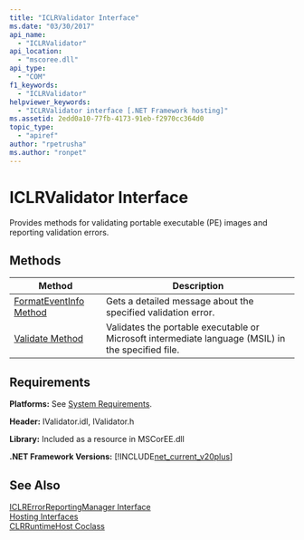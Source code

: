 ```yaml
---
title: "ICLRValidator Interface"
ms.date: "03/30/2017"
api_name: 
  - "ICLRValidator"
api_location: 
  - "mscoree.dll"
api_type: 
  - "COM"
f1_keywords: 
  - "ICLRValidator"
helpviewer_keywords: 
  - "ICLRValidator interface [.NET Framework hosting]"
ms.assetid: 2edd0a10-77fb-4173-91eb-f2970cc364d0
topic_type: 
  - "apiref"
author: "rpetrusha"
ms.author: "ronpet"
---
```

# ICLRValidator Interface
Provides methods for validating portable executable (PE) images and reporting validation errors.  

## Methods  


|Method|Description|  
|------------|-----------------|  
|[FormatEventInfo Method](../../../../docs/framework/unmanaged-api/hosting/iclrvalidator-formateventinfo-method.md)|Gets a detailed message about the specified validation error.|  
|[Validate Method](../../../../docs/framework/unmanaged-api/hosting/iclrvalidator-validate-method.md)|Validates the portable executable or Microsoft intermediate language (MSIL) in the specified file.|  

## Requirements  
 **Platforms:** See [System Requirements](../../../../docs/framework/get-started/system-requirements.md).  

 **Header:** IValidator.idl, IValidator.h  

 **Library:** Included as a resource in MSCorEE.dll  

 **.NET Framework Versions:** [!INCLUDE[net_current_v20plus](../../../../includes/net-current-v20plus-md.md)]  

## See Also  
 [ICLRErrorReportingManager Interface](../../../../docs/framework/unmanaged-api/hosting/iclrerrorreportingmanager-interface.md)  
 [Hosting Interfaces](../../../../docs/framework/unmanaged-api/hosting/hosting-interfaces.md)  
 [CLRRuntimeHost Coclass](../../../../docs/framework/unmanaged-api/hosting/clrruntimehost-coclass.md)
